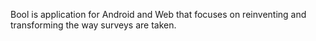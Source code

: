 Bool is application for Android and Web that focuses on reinventing and transforming the way surveys are taken. 
